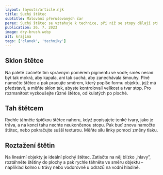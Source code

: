 ```yaml
---
layout: layouts/article.njk
title: Suchý štětec
subtitle: Malování přerušovaných čar
perex: Suchý štětec se vztahuje k technice, při níž se stopy dělají střídmě namočeným štětcem a při níž tak vznikají nerovné, přerušované okraje a texturované efekty. Změnami sklonu a směru štětce můžete představit i složitý námět, například listoví, texturu kamene či kůry stromu a lomené světlo. Pro optimální efekt pracujte na hrubém papíře.
publication: 26. 7. 2023
image: dry-brush.webp
alt: krajina
tags: ['clanek', 'techniky']
---
```


## Sklon štětce

Na paletě začněte tím správným poměrem pigmentu ve vodě; směs nesmí být tak mokrá, aby kapala, ani tak suchá, aby zanechávala šmouhy. Plně namočte štětec a pak pracujte směrem, který popíše formu objektu, jejž má představit, a měňte sklon tak, abyste kontrolovali velikost a tvar stop. Pro rozmanitost vyzkoušejte různé štětce, od kulatých po ploché.

## Tah štětcem

Rychle táhněte špičkou štětce nahoru, když popisujete tenké tvary, jako je tráva, a na konci tahu nechte neukončenou stopu. Pak buď znovu namočte štětec, nebo pokračujte sušší texturou. Měňte sílu linky pomocí změny tlaku.

## Roztažení štětin

Na lineární objekty je ideální plochý štětec. Zatlačte na něj blízko „hlavy”, roztáhněte štětiny do plochy a pak rychle táhněte ve směru objektu – například kolmo u trávy nebo vodorovně u odrazů na vodní hladině.



